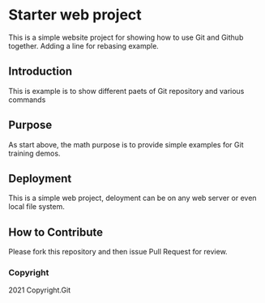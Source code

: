 # Starter web project

This is a simple website project for showing how to use Git and Github together. Adding a line for rebasing example.

## Introduction

This is example is to show different paets of Git repository and various commands

## Purpose

As start above, the math purpose is to provide simple examples for Git training demos.

## Deployment

This is a simple web project, deloyment can be on any web server or even local file system.

## How to Contribute

Please fork this repository and then issue Pull Request for review.
### Copyright

2021 Copyright.Git
